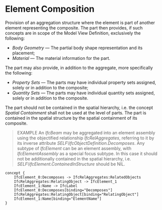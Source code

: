 Element Composition
===================

Provision of an aggregation structure where the element is part of another element representing the composite. The part then provides, if such concepts are in scope of the Model View Definition, exclusively the following:

* _Body Geometry_ &mdash; The partial body shape representation and its placement;
* _Material_ &mdash; The material information for the part.

The part may also provide, in addition to the aggregate, more specifically the following:

* _Property Sets_ &mdash; The parts may have individual property sets assigned, solely or in addition to the composite;
* _Quantity Sets_ &mdash; The parts may have individual quantity sets assigned, solely or in addition to the composite.

The part should not be contained in the spatial hierarchy, i.e. the concept _Spatial Containment_ shall not be used at the level of parts. The part is contained in the spatial structure by the spatial containment of its composite.

> EXAMPLE An _IfcBeam_ may be aggregated into an element assembly using the objectified relationship _IfcRelAggregates_, referring to it by its inverse attribute _SELF\IfcObjectDefinition.Decomposes_. Any subtype of _IfcElement_ can be an element assembly, with _IfcElementAssembly_ as a special focus subtype. In this case it should not be additionally contained in the spatial hierarchy, i.e. _SELF\IfcElement.ContainedInStructure_ should be NIL.

```
concept {
    IfcElement_0:Decomposes -> IfcRelAggregates:RelatedObjects
    IfcRelAggregates:RelatingObject -> IfcElement_1
    IfcElement_1:Name -> IfcLabel
    IfcElement_0:Decomposes[binding="Decomposes"]
    IfcRelAggregates:RelatingObject[binding="RelatingObject"]
    IfcElement_1:Name[binding="ElementName"]
}
```
